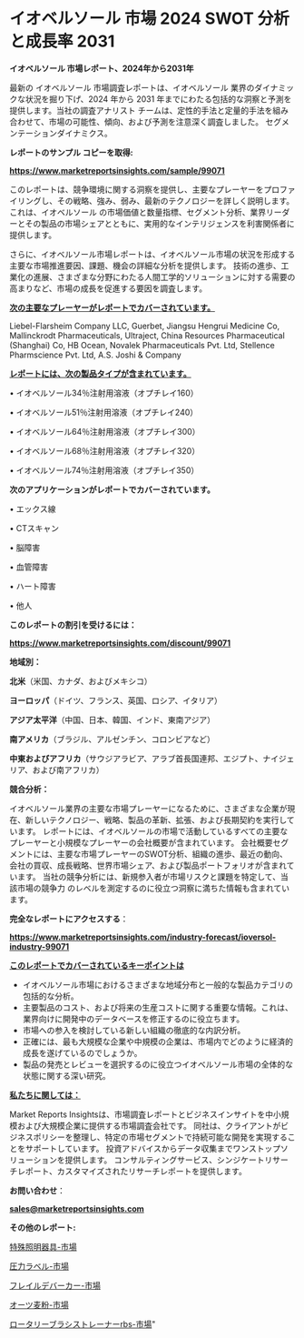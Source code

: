 # イオベルソール 市場 2024 SWOT 分析と成長率 2031

<strong>イオベルソール 市場レポート、2024年から2031年</strong>

最新の イオベルソール 市場調査レポートは、イオベルソール 業界のダイナミックな状況を掘り下げ、2024 年から 2031 年までにわたる包括的な洞察と予測を提供します。当社の調査アナリスト チームは、定性的手法と定量的手法を組み合わせて、市場の可能性、傾向、および予測を注意深く調査しました。 セグメンテーションダイナミクス。



<strong>レポートのサンプル コピーを取得:</strong> <a href=https://www.marketreportsinsights.com/sample/99071>

<strong><u>https://www.marketreportsinsights.com/sample/99071</u></strong></a>

このレポートは、競争環境に関する洞察を提供し、主要なプレーヤーをプロファイリングし、その戦略、強み、弱み、最新のテクノロジーを詳しく説明します。 これは、イオベルソール の市場価値と数量指標、セグメント分析、業界リーダーとその製品の市場シェアとともに、実用的なインテリジェンスを利害関係者に提供します。

さらに、イオベルソール市場レポートは、イオベルソール市場の状況を形成する主要な市場推進要因、課題、機会の詳細な分析を提供します。 技術の進歩、工業化の進展、さまざまな分野にわたる人間工学的ソリューションに対する需要の高まりなど、市場の成長を促進する要因を調査します。



<strong><u>次の主要なプレーヤーがレポートでカバーされています。</u></strong>

Liebel-Flarsheim Company LLC, Guerbet, Jiangsu Hengrui Medicine Co, Mallinckrodt Pharmaceuticals, Ultraject, China Resources Pharmaceutical (Shanghai) Co, HB Ocean, Novalek Pharmaceuticals Pvt. Ltd, Stellence Pharmscience Pvt. Ltd, A.S. Joshi & Company



<strong><u><b>レポートには、次の製品タイプが含まれています。</b></u></strong>

• イオベルソール34％注射用溶液（オプチレイ160）

• イオベルソール51％注射用溶液（オプチレイ240）

• イオベルソール64％注射用溶液（オプチレイ300）

• イオベルソール68％注射用溶液（オプチレイ320）

• イオベルソール74％注射用溶液（オプチレイ350）



<strong><b>次のアプリケーションがレポートでカバーされています。</b></strong>

• エックス線

• CTスキャン

• 脳障害

• 血管障害

• ハート障害

• 他人



<strong><b>このレポートの割引を受けるには：</b></strong><a href=https://www.marketreportsinsights.com/discount/99071>

<strong><u>https://www.marketreportsinsights.com/discount/99071</u></strong></a>



<strong>地域別：</strong>



<strong>北米</strong>（米国、カナダ、およびメキシコ）



<strong>ヨーロッパ</strong>（ドイツ、フランス、英国、ロシア、イタリア）



<strong>アジア太平洋</strong>（中国、日本、韓国、インド、東南アジア）



<strong>南アメリカ</strong>（ブラジル、アルゼンチン、コロンビアなど）



<strong>中東およびアフリカ</strong>（サウジアラビア、アラブ首長国連邦、エジプト、ナイジェリア、および南アフリカ）



<strong>競合分析：</strong>

イオベルソール業界の主要な市場プレーヤーになるために、さまざまな企業が現在、新しいテクノロジー、戦略、製品の革新、拡張、および長期契約を実行しています。 レポートには、イオベルソールの市場で活動しているすべての主要なプレーヤーと小規模なプレーヤーの会社概要が含まれています。 会社概要セグメントには、主要な市場プレーヤーのSWOT分析、組織の進歩、最近の動向、会社の買収、成長戦略、世界市場シェア、および製品ポートフォリオが含まれています。 当社の競争分析には、新規参入者が市場リスクと課題を特定して、当該市場の競争力 のレベルを測定するのに役立つ洞察に満ちた情報も含まれています。



<strong>完全なレポートにアクセスする</strong>：

<a href=https://www.marketreportsinsights.com/industry-forecast/ioversol-industry-99071>

<strong><u>https://www.marketreportsinsights.com/industry-forecast/ioversol-industry-99071</u></strong></a>



<strong><u><b>このレポートでカバーされているキーポイントは</b></u></strong>
<ul>
  <li>イオベルソール市場におけるさまざまな地域分布と一般的な製品カテゴリの包括的な分析。</li>
  <li>主要製品のコスト、および将来の生産コストに関する重要な情報。これは、業界向けに開発中のデータベースを修正するのに役立ちます。</li>
  <li>市場への参入を検討している新しい組織の徹底的な内訳分析。</li>
  <li>正確には、最も大規模な企業や中規模の企業は、市場内でどのように経済的成長を遂げているのでしょうか。</li>
  <li>製品の発売とレビューを選択するのに役立つイオベルソール市場の全体的な状態に関する深い研究。</li>
</ul>


<strong><u><b>私たちに関しては：</b></u></strong>

Market Reports Insightsは、市場調査レポートとビジネスインサイトを中小規模および大規模企業に提供する市場調査会社です。 同社は、クライアントがビジネスポリシーを整理し、特定の市場セグメントで持続可能な開発を実現することをサポートしています。 投資アドバイスからデータ収集までワンストップソリューションを提供します。 コンサルティングサービス、シンジケートリサーチレポート、カスタマイズされたリサーチレポートを提供します。



<strong><b>お問い合わせ</b></strong>：

<a href=mailto:sales@marketreportsinsights.com>

<strong><u>sales@marketreportsinsights.com</u></strong></a>



<strong>その他のレポート:</strong>

<a href=https://www.linkedin.com/pulse/特殊照明器具-市場-2023-総利益と主要ベンダー-2030-consumer-connection-collective-360-y1p9f/>特殊照明器具-市場</a>

<a href=https://www.linkedin.com/pulse/圧力ラベル-市場-2023-総合分析と事業成長戦略-2030-analytics-achievers-24-analysis-kcwmf/>圧力ラベル-市場</a>

<a href=https://www.linkedin.com/pulse/フレイルデバーカー-市場-2023-swot-分析と成長率-2030-kuawf/>フレイルデバーカー-市場</a>

<a href=https://www.linkedin.com/pulse/オーツ麦粉-市場-2023-swot-分析と成長率-2030-pr-news-hub-h3vhf/>オーツ麦粉-市場</a>

<a href=https://www.linkedin.com/pulse/ロータリーブラシストレーナーrbs-市場-2023-収益と成長ドライバー-2030-pr-news-hub-6z7tf/>ロータリーブラシストレーナーrbs-市場</a>"
